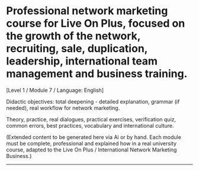 # Professional network marketing course for Live On Plus, focused on the growth of the network, recruiting, sale, duplication, leadership, international team management and business training.


[Level 1 / Module 7 / Language: English]

Didactic objectives: total deepening - detailed explanation, grammar (if needed), real workflow for network marketing.

Theory, practice, real dialogues, practical exercises, verification quiz, common errors, best practices, vocabulary and international culture.


(Extended content to be generated here via Ai or by hand. Each module must be complete, professional and explained how in a real university course, adapted to the Live On Plus / International Network Marketing Business.)

---